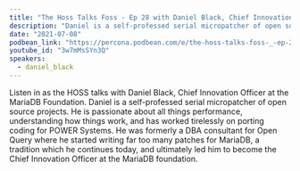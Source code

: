 ```yaml
---
title: "The Hoss Talks Foss - Ep 28 with Daniel Black, Chief Innovation Officer at the MariaDB Foundation"
description: "Daniel is a self-professed serial micropatcher of open source projects. He is passionate about all things performance, understanding how things work, and has worked tirelessly on porting coding for POWER Systems."
date: "2021-07-08"
podbean_link: "https://percona.podbean.com/e/the-hoss-talks-foss-_-ep-28-with-daniel-black-chief-innovation-officer-at-the-mariadb-foundation/"
youtube_id: "3w7mMsSYn3Q"
speakers:
  - daniel_black
---
```


Listen in as the HOSS talks with Daniel Black, Chief Innovation Officer at the MariaDB Foundation. Daniel is a self-professed serial micropatcher of open source projects. He is passionate about all things performance, understanding how things work, and has worked tirelessly on porting coding for POWER Systems. He was formerly a DBA consultant for Open Query where he started writing far too many patches for MariaDB, a tradition which he continues today, and ultimately led him to become the Chief Innovation Officer at the MariaDB foundation.
